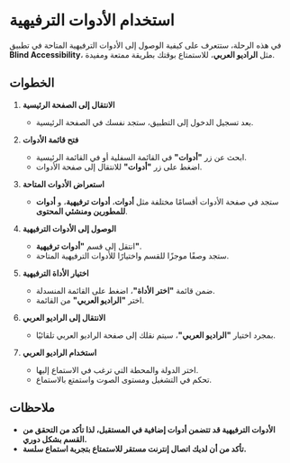 # استخدام الأدوات الترفيهية

في هذه الرحلة، ستتعرف على كيفية الوصول إلى الأدوات الترفيهية المتاحة في تطبيق **Blind Accessibility**، مثل **الراديو العربي**، للاستمتاع بوقتك بطريقة ممتعة ومفيدة.

## الخطوات

1. **الانتقال إلى الصفحة الرئيسية**
   - بعد تسجيل الدخول إلى التطبيق، ستجد نفسك في الصفحة الرئيسية.

2. **فتح قائمة الأدوات**
   - ابحث عن زر **"أدوات"** في القائمة السفلية أو في القائمة الرئيسية.
   - اضغط على زر **"أدوات"** للانتقال إلى صفحة الأدوات.

3. **استعراض الأدوات المتاحة**
   - ستجد في صفحة الأدوات أقسامًا مختلفة مثل **أدوات**، **أدوات ترفيهية**، و **أدوات للمطورين ومنشئي المحتوى**.

4. **الوصول إلى الأدوات الترفيهية**
   - انتقل إلى قسم **"أدوات ترفيهية"**.
   - ستجد وصفًا موجزًا للقسم واختيارًا للأدوات الترفيهية المتاحة.

5. **اختيار الأداة الترفيهية**
   - ضمن قائمة **"اختر الأداة"**، اضغط على القائمة المنسدلة.
   - اختر **"الراديو العربي"** من القائمة.

6. **الانتقال إلى الراديو العربي**
   - بمجرد اختيار **"الراديو العربي"**، سيتم نقلك إلى صفحة الراديو العربي تلقائيًا.

7. **استخدام الراديو العربي**
   - اختر الدولة والمحطة التي ترغب في الاستماع إليها.
   - تحكم في التشغيل ومستوى الصوت واستمتع بالاستماع.

## ملاحظات

- **الأدوات الترفيهية قد تتضمن أدوات إضافية في المستقبل، لذا تأكد من التحقق من القسم بشكل دوري.**
- **تأكد من أن لديك اتصال إنترنت مستقر للاستمتاع بتجربة استماع سلسة.**
